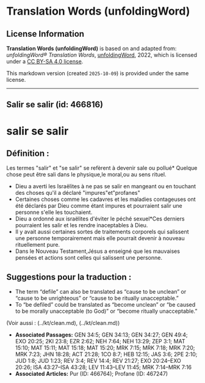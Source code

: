 # Translation Words (unfoldingWord)

## License Information

**Translation Words (unfoldingWord)** is based on and adapted from: _unfoldingWord® Translation Words_, [unfoldingWord](https://unfoldingword.org/utw), 2022, which is licensed under a [CC BY-SA 4.0 license](https://creativecommons.org/licenses/by-sa/4.0/legalcode.en).

This markdown version (created `2025-10-09`) is provided under the same license.



--------------------------------

## Salir se salir (id: 466816)

salir se salir
==============

Définition :
------------

Les termes "salir" et "se salir" se refèrent à devenir sale ou pollué\* Quelque chose peut être sali dans le physique,le moral,ou au sens rituel.

* Dieu a averti les Israëlites à ne pas se salir en mangeant ou en touchant des choses qu'il a déclaré "impures"et"profanes"
* Certaines choses comme les cadavres et les maladies contageuses ont été déclarés par Dieu comme étant impures et pourraient salir une personne s'elle les touchaient.
* Dieu a ordonné aux israëlites d'éviter le péché sexuel\*Ces derniers pourraient les salir et les rendre inaceptables à Dieu.
* Il y avait aussi certaines sortes de traitements corporels qui salissent une personne temporairement mais elle pourrait devenir à nouveau rituellement pure.
* Dans le Nouveau Testament,Jésus a enseigné que les mauvaises pensées et actions sont celles qui salissent une personne.

Suggestions pour la traduction :
--------------------------------

* The term “defile” can also be translated as “cause to be unclean” or “cause to be unrighteous” or “cause to be ritually unacceptable.”
* To “be defiled” could be translated as “become unclean” or “be caused to be morally unacceptable (to God)” or “become ritually unacceptable.”

(Voir aussi : (../kt/clean.md), (../kt/clean.md))

* **Associated Passages:** GEN 34:5; GEN 34:13; GEN 34:27; GEN 49:4; EXO 20:25; 2KI 23:8; EZR 2:62; NEH 7:64; NEH 13:29; ZEP 3:1; MAT 15:10; MAT 15:11; MAT 15:18; MAT 15:20; MRK 7:15; MRK 7:18; MRK 7:20; MRK 7:23; JHN 18:28; ACT 21:28; 1CO 8:7; HEB 12:15; JAS 3:6; 2PE 2:10; JUD 1:8; JUD 1:23; REV 3:4; REV 14:4; REV 21:27; EXO 20:24–EXO 20:26; ISA 43:27–ISA 43:28; LEV 11:43–LEV 11:45; MRK 7:14–MRK 7:16
* **Associated Articles:** Pur (ID: 466764); Profane (ID: 467247)

